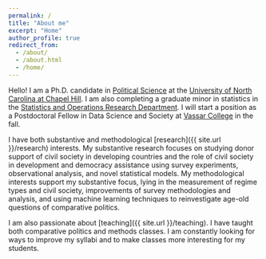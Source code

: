```yaml
---
permalink: /
title: "About me"
excerpt: "Home"
author_profile: true
redirect_from:
  - /about/
  - /about.html
  - /home/
---
```


Hello! I am a Ph.D. candidate in [Political Science](https://politicalscience.unc.edu/) at the [University of North Carolina at Chapel Hill](https://www.unc.edu/). I am also completing a graduate minor in statistics in the [Statistics and Operations Research Department](https://stat-or.unc.edu/). I will start a position as a Postdoctoral Fellow in Data Science and Society at [Vassar College](https://www.vassar.edu/) in the fall.

I have both substantive and methodological [research]({{ site.url }}/research) interests. My substantive research focuses on studying donor support of civil society in developing countries and the role of civil society in development and democracy assistance using survey experiments, observational analysis, and novel statistical models. My methodological interests support my substantive focus, lying in the measurement of regime types and civil society, improvements of survey methodologies and analysis, and using machine learning techniques to reinvestigate age-old questions of comparative politics.

I am also passionate about [teaching]({{ site.url }}/teaching). I have taught both comparative politics and methods classes. I am constantly looking for ways to improve my syllabi and to make classes more interesting for my students.
